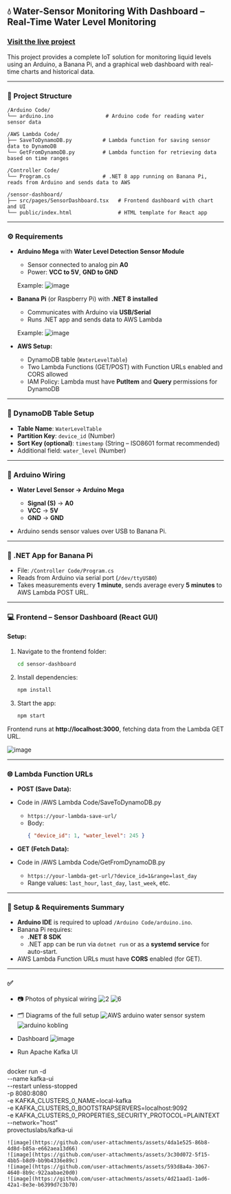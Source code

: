 ## 💧 Water-Sensor Monitoring With Dashboard – Real-Time Water Level Monitoring
### [Visit the live project](https://iot.bjorgeh.org)
This project provides a complete IoT solution for monitoring liquid levels using an Arduino, a Banana Pi, and a graphical web dashboard with real-time charts and historical data.

---

### 📁 Project Structure

```
/Arduino Code/
└── arduino.ino                 # Arduino code for reading water sensor data

/AWS Lambda Code/
├── SaveToDynamoDB.py          # Lambda function for saving sensor data to DynamoDB
└── GetFromDynamoDB.py         # Lambda function for retrieving data based on time ranges

/Controller Code/
└── Program.cs                 # .NET 8 app running on Banana Pi, reads from Arduino and sends data to AWS

/sensor-dashboard/
├── src/pages/SensorDashboard.tsx   # Frontend dashboard with chart and UI
└── public/index.html               # HTML template for React app
```

---

### ⚙️ Requirements

- **Arduino Mega** with **Water Level Detection Sensor Module**
  - Sensor connected to analog pin **A0**
  - Power: **VCC to 5V**, **GND to GND**
  
  Example:
  ![image](https://github.com/user-attachments/assets/0958f8a3-af73-4b40-9f7f-a69934fc5779)

- **Banana Pi** (or Raspberry Pi) with **.NET 8 installed**
  - Communicates with Arduino via **USB/Serial**
  - Runs .NET app and sends data to AWS Lambda
  
  Example:
  ![image](https://github.com/user-attachments/assets/192584b7-d572-49eb-9c57-8f5794b2ce97)

- **AWS Setup:**
  - DynamoDB table (`WaterLevelTable`)
  - Two Lambda Functions (GET/POST) with Function URLs enabled and CORS allowed
  - IAM Policy: Lambda must have **PutItem** and **Query** permissions for DynamoDB

---

### 🧠 DynamoDB Table Setup

- **Table Name**: `WaterLevelTable`
- **Partition Key**: `device_id` (Number)
- **Sort Key (optional)**: `timestamp` (String – ISO8601 format recommended)
- Additional field: `water_level` (Number)

---

### 🔌 Arduino Wiring

- **Water Level Sensor → Arduino Mega**
  - **Signal (S)** → **A0**
  - **VCC** → **5V**
  - **GND** → **GND**

- Arduino sends sensor values over USB to Banana Pi.

---

### 🚀 .NET App for Banana Pi

- File: `/Controller Code/Program.cs`
- Reads from Arduino via serial port (`/dev/ttyUSB0`)
- Takes measurements every **1 minute**, sends average every **5 minutes** to AWS Lambda POST URL.

---

### 💻 Frontend – Sensor Dashboard (React GUI)

#### Setup:

1. Navigate to the frontend folder:
   ```bash
   cd sensor-dashboard
   ```

2. Install dependencies:
   ```bash
   npm install
   ```

3. Start the app:
   ```bash
   npm start
   ```

Frontend runs at **http://localhost:3000**, fetching data from the Lambda GET URL.

![image](https://github.com/user-attachments/assets/c3340e3b-f254-4b64-b00e-9be2aa01a092)

---

### 🌐 Lambda Function URLs

- **POST (Save Data):**
- Code in /AWS Lambda Code/SaveToDynamoDB.py
  - `https://your-lambda-save-url/`
  - Body:  
    ```json
    { "device_id": 1, "water_level": 245 }
    ```

- **GET (Fetch Data):**
- Code in /AWS Lambda Code/GetFromDynamoDB.py
  - `https://your-lambda-get-url/?device_id=1&range=last_day`
  - Range values: `last_hour`, `last_day`, `last_week`, etc.

---

### 🔧 Setup & Requirements Summary

- **Arduino IDE** is required to upload `/Arduino Code/arduino.ino`.
- Banana Pi requires:
  - **.NET 8 SDK**
  - .NET app can be run via `dotnet run` or as a **systemd service** for auto-start.
- AWS Lambda Function URLs must have **CORS** enabled (for GET).

---

### ✅ 

- 📷 Photos of physical wiring
  ![2](https://github.com/user-attachments/assets/50a8e8f4-327c-40de-9a54-3d6ddaff14f2)
  ![6](https://github.com/user-attachments/assets/8ac7feac-15c9-455b-ac2c-217cb894bbda)
  
- 🗂️ Diagrams of the full setup
  ![AWS arduino water sensor system](https://github.com/user-attachments/assets/f4f1a6e7-c478-4bec-9265-86cf0a5370b1)
  ![arduino kobling](https://github.com/user-attachments/assets/e27b3c30-dda8-4d6d-b45e-28bc165646d6)


- Dashboard
  ![image](https://github.com/user-attachments/assets/88e3fdbb-ffbb-4f9e-a6b4-f74add4a5f9f)

- Run Apache Kafka UI
  ```
docker run -d \
  --name kafka-ui \
  --restart unless-stopped \
  -p 8080:8080 \
  -e KAFKA_CLUSTERS_0_NAME=local-kafka \
  -e KAFKA_CLUSTERS_0_BOOTSTRAPSERVERS=localhost:9092 \
  -e KAFKA_CLUSTERS_0_PROPERTIES_SECURITY_PROTOCOL=PLAINTEXT \
  --network="host" \
  provectuslabs/kafka-ui
```
![image](https://github.com/user-attachments/assets/4da1e525-86b8-4d8d-b85a-e662aea13d66)
![image](https://github.com/user-attachments/assets/3c30d072-5f15-4bb5-b8d9-bb9b4336e89c)
![image](https://github.com/user-attachments/assets/593d8a4a-3067-4640-8b9c-922aabae20d0)
![image](https://github.com/user-attachments/assets/4d21aad1-1ad6-42a1-8e3e-b6399d7c3b70)
